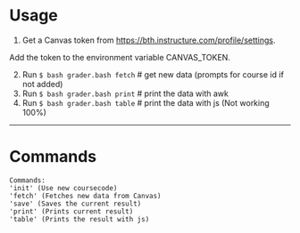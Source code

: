 # Usage

1. Get a Canvas token from https://bth.instructure.com/profile/settings.

Add the token to the environment variable CANVAS_TOKEN.


2. Run `$ bash grader.bash fetch` # get new data (prompts for course id if not added)
3. Run `$ bash grader.bash print` # print the data with awk
4. Run `$ bash grader.bash table` # print the data with js (Not working 100%)

-----------------------------------------------------------
# Commands
```
Commands:
'init' (Use new coursecode)
'fetch' (Fetches new data from Canvas)
'save' (Saves the current result)
'print' (Prints current result)
'table' (Prints the result with js)
```
